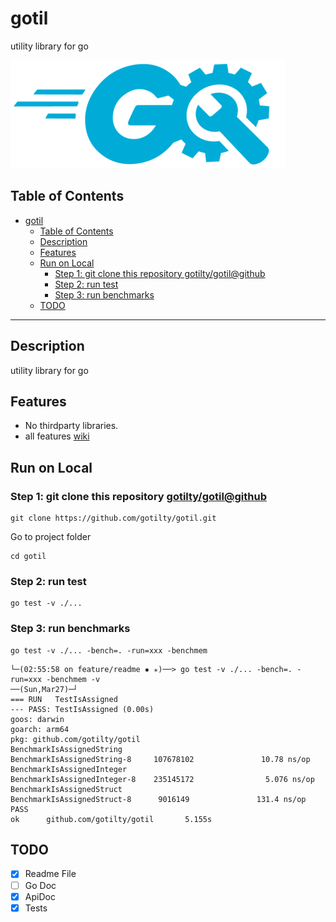 # gotil
 utility library for go 

 ![gotil-logo](images/gotil.png)

## Table of Contents

- [gotil](#gotil)
  - [Table of Contents](#table-of-contents)
  - [Description](#description)
  - [Features](#features)
  - [Run on Local](#run-on-local)
    - [Step 1: git clone this repository gotilty/gotil@github](#step-1-git-clone-this-repository-gotiltygotilgithub)
    - [Step 2: run test](#step-2-run-test)
    - [Step 3: run benchmarks](#step-3-run-benchmarks)
  - [TODO](#todo)

---


## Description

utility library for go 

## Features

* No thirdparty libraries.
* all features [wiki](https://github.com/gotilty/gotil)

## Run on Local 

### Step 1: git clone this repository [gotilty/gotil@github](https://github.com/gotilty/gotil)
```
git clone https://github.com/gotilty/gotil.git
```
Go to project folder
```
cd gotil
```

### Step 2: run test
```
go test -v ./...
```

### Step 3: run benchmarks
```
go test -v ./... -bench=. -run=xxx -benchmem
```
```
└─(02:55:58 on feature/readme ✹ ✭)──> go test -v ./... -bench=. -run=xxx -benchmem -v                                                                                                                       ──(Sun,Mar27)─┘
=== RUN   TestIsAssigned
--- PASS: TestIsAssigned (0.00s)
goos: darwin
goarch: arm64
pkg: github.com/gotilty/gotil
BenchmarkIsAssignedString
BenchmarkIsAssignedString-8     107678102               10.78 ns/op
BenchmarkIsAssignedInteger
BenchmarkIsAssignedInteger-8    235145172                5.076 ns/op
BenchmarkIsAssignedStruct
BenchmarkIsAssignedStruct-8      9016149               131.4 ns/op
PASS
ok      github.com/gotilty/gotil       5.155s
```
## TODO

- [x] Readme File
- [ ] Go Doc
- [x] ApiDoc
- [x] Tests
